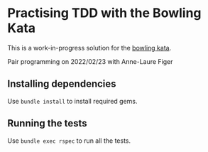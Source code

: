 # Practising TDD with the Bowling Kata

This is a work-in-progress solution for the [bowling kata](https://learn.madetech.com/katas/bowling/).

Pair programming on 2022/02/23 with Anne-Laure Figer


## Installing dependencies

Use `bundle install` to install required gems.

## Running the tests

Use `bundle exec rspec` to run all the tests.
